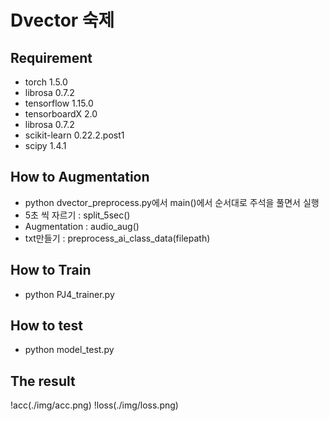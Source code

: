 # Dvector 숙제

## Requirement
  - torch                1.5.0
  - librosa              0.7.2
  - tensorflow           1.15.0
  - tensorboardX         2.0
  - librosa              0.7.2
  - scikit-learn         0.22.2.post1 
  - scipy                1.4.1
  
## How to Augmentation

   - python dvector_preprocess.py에서 main()에서 순서대로 주석을 풀면서 실행
   - 5초 씩 자르기 : split_5sec()
   - Augmentation : audio_aug()
   - txt만들기 : preprocess_ai_class_data(filepath)
   
## How to Train

   - python PJ4_trainer.py
   
## How to test

   - python model_test.py
   
## The result
!acc(./img/acc.png)
!loss(./img/loss.png)

